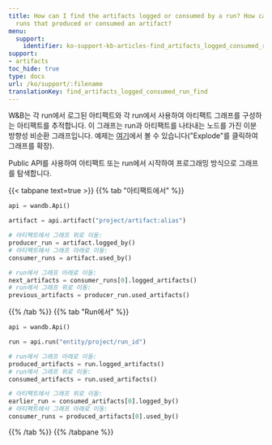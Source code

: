 ```yaml
---
title: How can I find the artifacts logged or consumed by a run? How can I find the
  runs that produced or consumed an artifact?
menu:
  support:
    identifier: ko-support-kb-articles-find_artifacts_logged_consumed_run_find
support:
- artifacts
toc_hide: true
type: docs
url: /ko/support/:filename
translationKey: find_artifacts_logged_consumed_run_find
---
```

W&B는 각 run에서 로그된 아티팩트와 각 run에서 사용하여 아티팩트 그래프를 구성하는 아티팩트를 추적합니다. 이 그래프는 run과 아티팩트를 나타내는 노드를 가진 이분 방향성 비순환 그래프입니다. 예제는 [여기](https://wandb.ai/shawn/detectron2-11/artifacts/dataset/furniture-small-val/06d5ddd4deeb2a6ebdd5/graph)에서 볼 수 있습니다("Explode"를 클릭하여 그래프를 확장).

Public API를 사용하여 아티팩트 또는 run에서 시작하여 프로그래밍 방식으로 그래프를 탐색합니다.

{{< tabpane text=true >}}
{{% tab "아티팩트에서" %}}

```python
api = wandb.Api()

artifact = api.artifact("project/artifact:alias")

# 아티팩트에서 그래프 위로 이동:
producer_run = artifact.logged_by()
# 아티팩트에서 그래프 아래로 이동:
consumer_runs = artifact.used_by()

# run에서 그래프 아래로 이동:
next_artifacts = consumer_runs[0].logged_artifacts()
# run에서 그래프 위로 이동:
previous_artifacts = producer_run.used_artifacts()
```

{{% /tab %}}
{{% tab "Run에서" %}}

```python
api = wandb.Api()

run = api.run("entity/project/run_id")

# run에서 그래프 아래로 이동:
produced_artifacts = run.logged_artifacts()
# run에서 그래프 위로 이동:
consumed_artifacts = run.used_artifacts()

# 아티팩트에서 그래프 위로 이동:
earlier_run = consumed_artifacts[0].logged_by()
# 아티팩트에서 그래프 아래로 이동:
consumer_runs = produced_artifacts[0].used_by()
```

{{% /tab %}}
{{% /tabpane %}}
